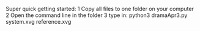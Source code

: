 Super quick getting started: 
  1 Copy all files to one folder on your computer
  2 Open the command line in the folder
  3 type in:   python3 dramaApr3.py system.xvg reference.xvg 

  
